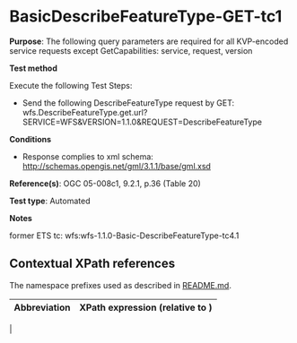 # BasicDescribeFeatureType-GET-tc1

**Purpose**: The following query parameters are required for all KVP-encoded service requests except GetCapabilities: service, request, version

**Test method**

Execute the following Test Steps:

* Send the following DescribeFeatureType request by GET: wfs.DescribeFeatureType.get.url?SERVICE=WFS&VERSION=1.1.0&REQUEST=DescribeFeatureType

**Conditions**

* Response complies to xml schema: http://schemas.opengis.net/gml/3.1.1/base/gml.xsd


**Reference(s)**: OGC 05-008c1, 9.2.1, p.36 (Table 20)

**Test type**: Automated

**Notes**

former ETS tc: wfs:wfs-1.1.0-Basic-DescribeFeatureType-tc4.1


## Contextual XPath references

The namespace prefixes used as described in [README.md](./README.md#namespaces).

Abbreviation                                   |  XPath expression (relative to )
-----------------------------------------------| -------------------------------------------------------------------------
  | 

